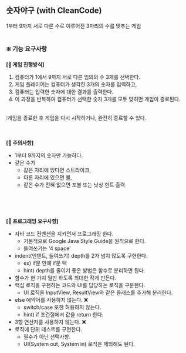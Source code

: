 ## 숫자야구 (with CleanCode)
1부터 9까지 서로 다른 수로 이루어진 3자리의 수를 맞추는 게임
<br>
<br>


### ❇️ 기능 요구사항
**[📌 게임 진행방식]**
1. 컴퓨터가 1에서 9까지 서로 다른 임의의 수 3개를 선택한다. 
2. 게임 플레이어는 컴퓨터가 생각한 3개의 숫자를 입력하고, 
3. 컴퓨터는 입력한 숫자에 대한 결과를 출력한다. 
4. 이 과정을 반복하여 컴퓨터가 선택한 숫자 3개를 모두 맞히면 게임이 종료된다.

<br>
❕게임을 종료한 후 게임을 다시 시작하거나, 완전히 종료할 수 있다.
<br>
<br>
<br>

**[📌 주의사항]**
- 1부터 9까지의 숫자만 가능하다. 
- 같은 수가 
  - 같은 자리에 있다면 스트라이크, 
  - 다른 자리에 있으면 볼, 
  - 같은 수가 전혀 없으면 포볼 또는 낫싱 힌트 출력

<br>
<br>
<br>

**[📌 프로그래밍 요구사항]**
- 자바 코드 컨벤션을 지키면서 프로그래밍 한다. 
  - 기본적으로 Google Java Style Guide을 원칙으로 한다. 
  - 들여쓰기는 '4 space' 
- indent(인덴트, 들여쓰기) depth를 2가 넘지 않도록 구현한다. 
  - ex) if문 안에 if문 택
  - hint) depth를 줄이기 좋은 방법은 함수로 분리하면 된다. 
- 함수가 한 가지 일만 하도록 최대한 작게 만든다.
- 핵심 로직을 구현하는 코드와 UI를 담당하는 로직을 구분한다.
  - UI 로직을 InputView, ResultView와 같은 클래스를 추가해 분리한다.
- else 예약어를 사용하지 않는다. ❌
    - switch/case 또한 허용하지 않는다. 
  - hint) if 조건절에서 값을 return 한다.
- 3항 연산자를 사용하지 않는다. ❌
- 로직에 단위 테스트를 구현한다.
  - 필수가 아닌 선택사항.
  - UI(System out, System in) 로직은 제외해도 된다. 